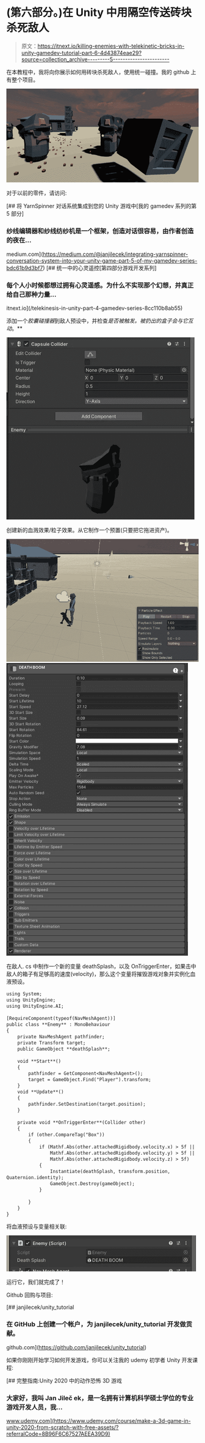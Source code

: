 # (第六部分。)在 Unity 中用隔空传送砖块杀死敌人

> 原文：<https://itnext.io/killing-enemies-with-telekinetic-bricks-in-unity-gamedev-tutorial-part-6-4d43874eae29?source=collection_archive---------5----------------------->

在本教程中，我将向你展示如何用砖块杀死敌人，使用统一碰撞。我的 github 上有整个项目。

![](img/cdfa4d2a62887a61e32a8742bfa2a2d6.png)

对于以前的零件，请访问:

[](https://medium.com/@janjilecek/integrating-yarnspinner-conversation-system-into-your-unity-game-part-5-of-my-gamedev-series-bdc61b9d3bf7) [## 将 YarnSpinner 对话系统集成到您的 Unity 游戏中[我的 gamedev 系列的第 5 部分]

### 纱线编辑器和纱线纺纱机是一个框架，创造对话很容易，由作者创造的夜在…

medium.com](https://medium.com/@janjilecek/integrating-yarnspinner-conversation-system-into-your-unity-game-part-5-of-my-gamedev-series-bdc61b9d3bf7) [](/telekinesis-in-unity-part-4-gamedev-series-8cc110b8ab55) [## 统一中的心灵遥控[第四部分游戏开发系列]

### 每个人小时候都想过拥有心灵遥感。为什么不实现那个幻想，并真正给自己那种力量…

itnext.io](/telekinesis-in-unity-part-4-gamedev-series-8cc110b8ab55) 

添加一个*胶囊碰撞器*到敌人预设中，并检查*是否被触发。被扔出的盒子会与它互动*。**

![](img/15d36fce243971d8fa6bd68f61ef4206.png)

创建新的血溅效果/粒子效果。从它制作一个预置(只要把它拖进资产)。

![](img/aa7b09c77a39ea024de08fdd8ecbec57.png)![](img/a6e7b0725459c374df81e7b182943431.png)

在敌人. cs 中制作一个新的变量 deathSplash，以及 OnTriggerEnter，如果击中敌人的箱子有足够高的速度(velocity)，那么这个变量将摧毁游戏对象并实例化血液预设。

```
using System;
using UnityEngine;
using UnityEngine.AI;

[RequireComponent(typeof(NavMeshAgent))]
public class **Enemy** : MonoBehaviour
{
    private NavMeshAgent pathfinder;
    private Transform target;
    public GameObject **deathSplash**;

    void **Start**()
    {
        pathfinder = GetComponent<NavMeshAgent>();
        target = GameObject.Find("Player").transform;
    }
    void **Update**()
    {
        pathfinder.SetDestination(target.position);
    }

    private void **OnTriggerEnter**(Collider other)
    {
        if (other.CompareTag("Box"))
        {
            if (Mathf.Abs(other.attachedRigidbody.velocity.x) > 5f ||
                Mathf.Abs(other.attachedRigidbody.velocity.y) > 5f ||
                Mathf.Abs(other.attachedRigidbody.velocity.z) > 5f)
            {
                Instantiate(deathSplash, transform.position, Quaternion.identity);
                GameObject.Destroy(gameObject);    
            }

        }
    }
}
```

将血液预设与变量相关联:

![](img/d5d885459502167d4c6f3158da757060.png)

运行它，我们就完成了！

Github 回购与项目:

[](https://github.com/janjilecek/unity_tutorial) [## janjilecek/unity_tutorial

### 在 GitHub 上创建一个帐户，为 janjilecek/unity_tutorial 开发做贡献。

github.com](https://github.com/janjilecek/unity_tutorial) 

如果你刚刚开始学习如何开发游戏，你可以关注我的 udemy 初学者 Unity 开发课程:

[](https://www.udemy.com/course/make-a-3d-game-in-unity-2020-from-scratch-with-free-assets/?referralCode=8B96F6C67527AEEA39D9) [## 完整指南:Unity 2020 中的动作恐怖 3D 游戏

### 大家好，我叫 Jan Jileč ek，是一名拥有计算机科学硕士学位的专业游戏开发人员，我…

www.udemy.com](https://www.udemy.com/course/make-a-3d-game-in-unity-2020-from-scratch-with-free-assets/?referralCode=8B96F6C67527AEEA39D9)